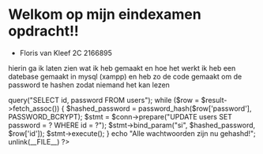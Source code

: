 
# Welkom op mijn eindexamen opdracht!!
- Floris van Kleef 2C 2166895


    
hierin ga ik laten zien wat ik heb gemaakt en hoe het werkt 
ik heb een datebase gemaakt in mysql (xampp) en heb zo de code gemaakt om de password te hashen zodat niemand het kan lezen


   
<?php  
require_once 'db-conn.php';  

$result = $conn->query("SELECT id, password FROM users");  
   
while ($row = $result->fetch_assoc()) {  
    $hashed_password = password_hash($row['password'], PASSWORD_BCRYPT);  
    $stmt = $conn->prepare("UPDATE users SET password = ? WHERE id = ?");  
    $stmt->bind_param("si", $hashed_password, $row['id']);  
    $stmt->execute();  
}  

echo "Alle wachtwoorden zijn nu gehashd!";  


unlink(__FILE__)  
?>  
